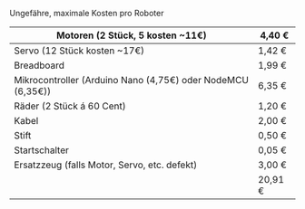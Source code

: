 Ungefähre, maximale Kosten pro Roboter



| Motoren (2 Stück, 5 kosten ~11€)                            | 4,40 €  |
| ----------------------------------------------------------- | ------- |
| Servo (12 Stück kosten ~17€)                                | 1,42 €  |
| Breadboard                                                  | 1,99 €  |
| Mikrocontroller (Arduino Nano (4,75€) oder NodeMCU (6,35€)) | 6,35 €  |
| Räder (2 Stück á 60 Cent)                                   | 1,20 €  |
| Kabel                                                       | 2,00 €  |
| Stift                                                       | 0,50 €  |
| Startschalter                                               | 0,05 €  |
| Ersatzzeug (falls Motor, Servo, etc. defekt)                | 3,00 €  |
|                                                             | 20,91 € |